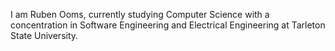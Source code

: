 I am Ruben Ooms, currently studying Computer Science with a concentration in Software Engineering and Electrical Engineering at Tarleton State University.
